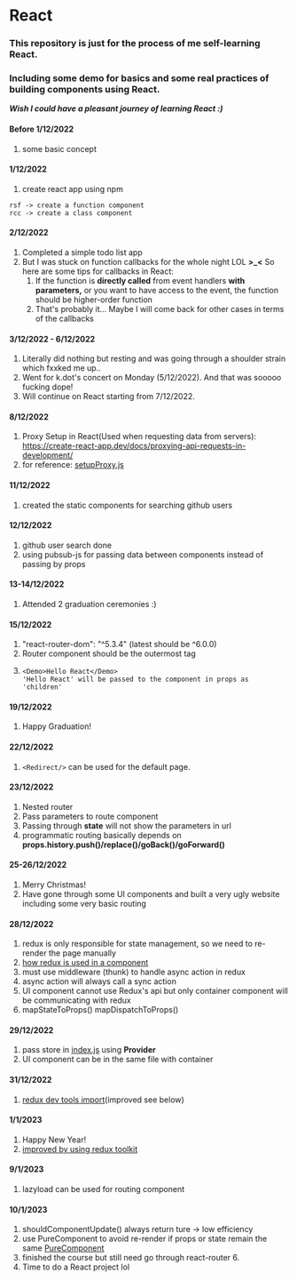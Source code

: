 # React
### This repository is just for the process of me self-learning React.
### Including some demo for basics and some real practices of building components using React.
***Wish I could have a pleasant journey of learning React :)***

#### Before 1/12/2022

1. some basic concept

#### 1/12/2022

1. create react app using npm 
```shortcuts
rsf -> create a function component
rcc -> create a class component
```

#### 2/12/2022

1. Completed a simple todo list app
2. But I was stuck on function callbacks for the whole night LOL **>_<** So here are some tips for callbacks in React:
   1. If the function is **directly called** from event handlers **with parameters,** or you want to have access to the event, the function should be higher-order function
   2. That's probably it... Maybe I will come back for other cases in terms of the callbacks

#### 3/12/2022 - 6/12/2022

1. Literally did nothing but resting and was going through a shoulder strain which fxxked me up..
2. Went for k.dot's concert on Monday (5/12/2022). And that was sooooo fucking dope!
3. Will continue on React starting from 7/12/2022.

#### 8/12/2022
1. Proxy Setup in React(Used when requesting data from servers): https://create-react-app.dev/docs/proxying-api-requests-in-development/ 
2. for reference: [setupProxy.js](react_app/4_src_proxy/setupProxy.js)

#### 11/12/2022
1. created the static components for searching github users

#### 12/12/2022
1. github user search done
2. using pubsub-js for passing data between components instead of passing by props

#### 13-14/12/2022
1. Attended 2 graduation ceremonies :)

#### 15/12/2022
1. "react-router-dom": "^5.3.4" (latest should be ^6.0.0)
2. Router component should be the outermost tag
3. ```
   <Demo>Hello React</Demo>
   'Hello React' will be passed to the component in props as 'children'
   ```

#### 19/12/2022
1. Happy Graduation!

#### 22/12/2022
1. ```<Redirect/>``` can be used for the default page.

#### 23/12/2022
1. Nested router
2. Pass parameters to route component
3. Passing through **state** will not show the parameters in url
4. programmatic routing basically depends on **props.history.push()/replace()/goBack()/goForward()** 

#### 25-26/12/2022
1. Merry Christmas!
2. Have gone through some UI components and built a very ugly website including some very basic routing

#### 28/12/2022
1. redux is only responsible for state management, so we need to re-render the page manually
2. [how redux is used in a component](react_with_redux/2_src_simple_redux/components/Count/Count.jsx)
3. must use middleware (thunk) to handle async action in redux
4. async action will always call a sync action
5. UI component cannot use Redux's api but only container component will be communicating with redux
6. mapStateToProps() mapDispatchToProps()

#### 29/12/2022
1. pass store in [index.js](react_with_redux/7_src_provider/index.js) using **Provider**
2. UI component can be in the same file with container

#### 31/12/2022
1. [redux dev tools import](react_with_redux/src/redux/store.js)(improved see below)

#### 1/1/2023
1. Happy New Year!
2. [improved by using redux toolkit](react_with_redux/src/redux/store.js)

#### 9/1/2023
1. lazyload can be used for routing component

#### 10/1/2023
1. shouldComponentUpdate() always return ture -> low efficiency
2. use PureComponent to avoid re-render if props or state remain the same [PureComponent](react_extension/src/components/6_optimized/index.jsx)
3. finished the course but still need go through react-router 6.
4. Time to do a React project lol